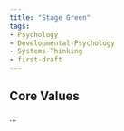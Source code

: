 ```yaml
---
title: "Stage Green"
tags:
- Psychology
- Developmental-Psychology
- Systems-Thinking
- first-draft
---
```


## Core Values

...

